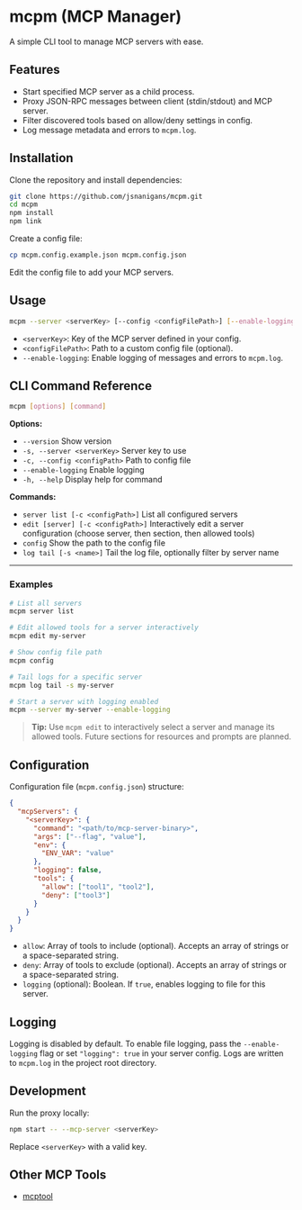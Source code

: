 # mcpm (MCP Manager)

A simple CLI tool to manage MCP servers with ease.

## Features

- Start specified MCP server as a child process.
- Proxy JSON-RPC messages between client (stdin/stdout) and MCP server.
- Filter discovered tools based on allow/deny settings in config.
- Log message metadata and errors to `mcpm.log`.

## Installation

Clone the repository and install dependencies:

```bash
git clone https://github.com/jsnanigans/mcpm.git
cd mcpm
npm install
npm link
```

Create a config file:

```bash
cp mcpm.config.example.json mcpm.config.json
```

Edit the config file to add your MCP servers.

## Usage

```bash
mcpm --server <serverKey> [--config <configFilePath>] [--enable-logging]
```

- `<serverKey>`: Key of the MCP server defined in your config.
- `<configFilePath>`: Path to a custom config file (optional).
- `--enable-logging`: Enable logging of messages and errors to `mcpm.log`.

## CLI Command Reference

```sh
mcpm [options] [command]
```

**Options:**
- `--version`                      Show version
- `-s, --server <serverKey>`       Server key to use
- `-c, --config <configPath>`      Path to config file
- `--enable-logging`               Enable logging
- `-h, --help`                     Display help for command

**Commands:**
- `server list [-c <configPath>]`  List all configured servers
- `edit [server] [-c <configPath>]`  Interactively edit a server configuration (choose server, then section, then allowed tools)
- `config`                         Show the path to the config file
- `log tail [-s <name>]`           Tail the log file, optionally filter by server name

---

### Examples

```sh
# List all servers
mcpm server list

# Edit allowed tools for a server interactively
mcpm edit my-server

# Show config file path
mcpm config

# Tail logs for a specific server
mcpm log tail -s my-server

# Start a server with logging enabled
mcpm --server my-server --enable-logging
```

> **Tip:** Use `mcpm edit` to interactively select a server and manage its allowed tools. Future sections for resources and prompts are planned.

## Configuration

Configuration file (`mcpm.config.json`) structure:

```json
{
  "mcpServers": {
    "<serverKey>": {
      "command": "<path/to/mcp-server-binary>",
      "args": ["--flag", "value"],
      "env": {
        "ENV_VAR": "value"
      },
      "logging": false,
      "tools": {
        "allow": ["tool1", "tool2"],
        "deny": ["tool3"]
      }
    }
  }
}
```

- `allow`: Array of tools to include (optional). Accepts an array of strings or a space-separated string.
- `deny`: Array of tools to exclude (optional). Accepts an array of strings or a space-separated string.
- `logging` (optional): Boolean. If `true`, enables logging to file for this server.

## Logging

Logging is disabled by default. To enable file logging, pass the `--enable-logging` flag or set `"logging": true` in your server config.
Logs are written to `mcpm.log` in the project root directory.

## Development

Run the proxy locally:

```bash
npm start -- --mcp-server <serverKey>
```

Replace `<serverKey>` with a valid key.


## Other MCP Tools

- [mcptool](https://github.com/f/mcptools)